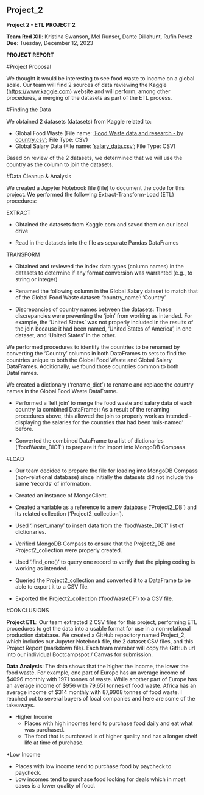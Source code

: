 ## Project_2

**Project 2 - ETL**
**PROJECT 2**

**Team Red XIII**: Kristina Swanson, Mel Runser, Dante Dillahunt, Rufin Perez
**Due**: Tuesday, December 12, 2023

**PROJECT REPORT**

#Project Proposal

We thought it would be interesting to see food waste to income on a global scale.
Our team will find 2 sources of data reviewing the Kaggle (https://www.kaggle.com) website and will perform, among other procedures, a merging of the datasets as part of the ETL process.

#Finding the Data

We obtained 2 datasets (datasets) from Kaggle related to:
* Global Food Waste (File name: [‘Food Waste data and research - by country.csv’](https://www.kaggle.com/datasets/joebeachcapital/food-waste); File Type: CSV)
* Global Salary Data (File name: [‘salary_data.csv’](https://www.kaggle.com/datasets/zedataweaver/global-salary-data); File Type: CSV)

Based on review of the 2 datasets, we determined that we will use the country as the column to join the datasets. 

#Data Cleanup & Analysis

We created a Jupyter Notebook file (file) to document the code for this project. We performed the following Extract-Transform-Load (ETL) procedures:

EXTRACT
* Obtained the datasets from Kaggle.com and saved them on our local drive
  
* Read in the datasets into the file as separate Pandas DataFrames

TRANSFORM
* Obtained and reviewed the index data types (column names) in the datasets to determine if any format conversion was warranted (e.g., to string or integer)

* Renamed the following column in the Global Salary dataset to match that of the Global Food Waste dataset:
‘country_name’: ‘Country’

* Discrepancies of country names between the datasets:
These discrepancies were preventing the ‘join’ from working as intended. For example, the ‘United States’ was not properly included in the results of the join because it had been named, ‘United States of America’, in one dataset, and ‘United States’ in the other. 

We performed procedures to identify the countries to be renamed by converting the ‘Country’ columns in both DataFrames to sets to find the countries unique to both the Global Food Waste and Global Salary DataFrames. Additionally, we found those countries common to both DataFrames.

We created a dictionary (‘rename_dict’) to rename and replace the country names in the Global Food Waste DataFrame. 

* Performed a ‘left join’ to merge the food waste and salary data of each country (a combined DataFrame):
As a result of the renaming procedures above, this allowed the join to properly work as intended - displaying the salaries for the countries that had been ‘mis-named’ before.

* Converted the combined DataFrame to a list of dictionaries (‘foodWaste_DICT’) to prepare it for import into MongoDB Compass.

#LOAD
* Our team decided to prepare the file for loading into MongoDB Compass (non-relational database) since initially the datasets did not include the same ‘records’ of information.

* Created an instance of MongoClient.

* Created a variable as a reference to a new database (‘Project2_DB’) and its related collection (‘Project2_collection’).

* Used ‘.insert_many’ to insert data from the ‘foodWaste_DICT’ list of dictionaries.

* Verified MongoDB Compass to ensure that the Project2_DB and Project2_collection were properly created.

* Used ‘.find_one()’ to query one record to verify that the piping coding is working as intended.

* Queried the Project2_collection and converted it to a DataFrame to be able to export it to a CSV file.

* Exported the Project2_collection (‘foodWasteDF’) to a CSV file.   

#CONCLUSIONS 

**Project ETL**:
Our team extracted 2 CSV files for this project, performing ETL procedures to get the data into a usable format for use in a non-relational production database. We created a GitHub repository named Project_2, which includes our Jupyter Notebook file, the 2 dataset CSV files, and this Project Report (markdown file). Each team member will copy the GitHub url into our individual Bootcampspot / Canvas for submission.

**Data Analysis**:
The data shows that the higher the income, the lower the food waste. For example, one part of Europe has an average income of $4096 monthly with 1971 tonnes of waste. While another part of Europe has an average income of $956 with 79,651 tonnes of food waste. Africa has an average income of $314 monthly with 87,9908 tonnes of food waste. I reached out to several buyers of local companies and here are some of the takeaways.

* Higher Income
  - Places with high incomes tend to purchase food daily and eat what was purchased.
  - The food that is purchased is of higher quality and has a longer shelf life at time of purchase.

*Low Income
  - Places with low income tend to purchase food by paycheck to paycheck.
  - Low incomes tend to purchase food looking for deals which in most cases is a lower quality of food. 
